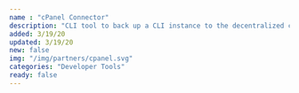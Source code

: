 ```yaml
---
name : "cPanel Connector"
description: "CLI tool to back up a CLI instance to the decentralized cloud"
added: 3/19/20
updated: 3/19/20
new: false
img: "/img/partners/cpanel.svg"
categories: "Developer Tools"
ready: false
---
```

